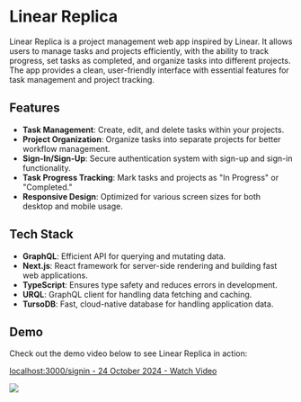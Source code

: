 # Linear Replica

Linear Replica is a project management web app inspired by Linear. It allows users to manage tasks and projects efficiently, with the ability to track progress, set tasks as completed, and organize tasks into different projects. The app provides a clean, user-friendly interface with essential features for task management and project tracking.

## Features

- **Task Management**: Create, edit, and delete tasks within your projects.
- **Project Organization**: Organize tasks into separate projects for better workflow management.
- **Sign-In/Sign-Up**: Secure authentication system with sign-up and sign-in functionality.
- **Task Progress Tracking**: Mark tasks and projects as "In Progress" or "Completed."
- **Responsive Design**: Optimized for various screen sizes for both desktop and mobile usage.

## Tech Stack

- **GraphQL**: Efficient API for querying and mutating data.
- **Next.js**: React framework for server-side rendering and building fast web applications.
- **TypeScript**: Ensures type safety and reduces errors in development.
- **URQL**: GraphQL client for handling data fetching and caching.
- **TursoDB**: Fast, cloud-native database for handling application data.

## Demo

Check out the demo video below to see Linear Replica in action:
<div>
    <a href="https://www.loom.com/share/7d2993db49874aa8a3b6d96deb184998">
      <p>localhost:3000/signin - 24 October 2024 - Watch Video</p>
    </a>
    <a href="https://www.loom.com/share/7d2993db49874aa8a3b6d96deb184998">
      <img style="max-width:300px;" src="https://cdn.loom.com/sessions/thumbnails/7d2993db49874aa8a3b6d96deb184998-19a8f459615e7d82-full-play.gif">
    </a>
  </div>

